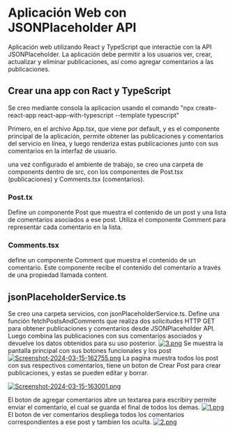 # Aplicación Web con JSONPlaceholder API
Aplicación web utilizando React y TypeScript que interactúe con la API JSONPlaceholder. La aplicación debe permitir a los usuarios ver, crear, actualizar y eliminar publicaciones, así como agregar comentarios a las publicaciones.

## Crear una app con Ract y TypeScript
Se creo mediante consola la aplicacion usando el comando "npx create-react-app react-app-with-typescript --template typescript"

Primero, en el archivo App.tsx, que viene por default, y es el componente principal de la aplicación, permite obtener las publicaciones y comentarios del servicio en línea, y luego renderiza estas publicaciones junto con sus comentarios en la interfaz de usuario.

una vez configurado el ambiente de trabajo, se creo una carpeta de components dentro de src, con los componentes de Post.tsx (publicaciones) y Comments.tsx (comentarios).

### Post.tx
Define un componente Post que muestra el contenido de un post y una lista de comentarios asociados a ese post. Utiliza el componente Comment para representar cada comentario en la lista.

### Comments.tsx
define un componente Comment que muestra el contenido de un comentario. Este componente recibe el contenido del comentario a través de una propiedad llamada content.

## jsonPlaceholderService.ts
Se creo una carpeta servicios, con jsonPlaceholderService.ts.
Define una función fetchPostsAndComments que realiza dos solicitudes HTTP GET para obtener publicaciones y comentarios desde JSONPlaceholder API. Luego combina las publicaciones con sus comentarios asociados y devuelve los datos obtenidos para su uso posterior.
[![3.png](https://i.postimg.cc/J0hVwsTX/3.png)](https://postimg.cc/Pp0FY5nf)
Se muestra la pantalla principal con sus botones funcionales y los post 
[![Screenshot-2024-03-15-162755.png](https://i.postimg.cc/QC3S2w0W/Screenshot-2024-03-15-162755.png)](https://postimg.cc/G8XkY70c)
La pagina muestra todos los post con sus respectivos comentarios, tiene un boton de Crear Post para crear publicaciones, y estas se pueden editar y borrar.

[![Screenshot-2024-03-15-163001.png](https://i.postimg.cc/cHp40Mn3/Screenshot-2024-03-15-163001.png)](https://postimg.cc/MMY8YBtZ)

El boton de agregar comentarios abre un textarea para escribiry permite enviar el comentario, el cual se guarda el final de todos los demas.
[![1.png](https://i.postimg.cc/s1FBHCct/1.png)](https://postimg.cc/y3PYW52P)
El boton de ver comentarios despliega todos los comentarios correspondientes a ese post y tambien los oculta.
[![2.png](https://i.postimg.cc/SNqY9knM/2.png)](https://postimg.cc/Jt6hVwcr)

